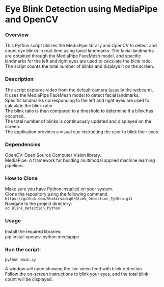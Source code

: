 # Eye Blink Detection using MediaPipe and OpenCV
### Overview
This Python script utilizes the MediaPipe library and OpenCV to detect and count eye blinks in real-time using facial landmarks. The facial landmarks are obtained through the MediaPipe FaceMesh model, and specific landmarks for the left and right eyes are used to calculate the blink ratio. The script counts the total number of blinks and displays it on the screen.

### Description
The script captures video from the default camera (usually the webcam).<br>
It uses the MediaPipe FaceMesh model to detect facial landmarks.<br>
Specific landmarks corresponding to the left and right eyes are used to calculate the blink ratio.<br>
The blink ratio is then compared to a threshold to determine if a blink has occurred.<br>
The total number of blinks is continuously updated and displayed on the screen.<br>
The application provides a visual cue instructing the user to blink their eyes.<br>

### Dependencies
OpenCV: Open Source Computer Vision library.<br>
MediaPipe: A framework for building multimodal applied machine learning pipelines.<br>

### How to Clone
Make sure you have Python installed on your system.<br>
Clone the repository using the following command:<br>
```https://github.com/Shakirsadiq6/Blink_Detection_Python.git```<br>
Navigate to the project directory:<br>
```cd Blink_Detection_Python```

### Usage
Install the required libraries:<br>
pip install opencv-python mediapipe

### Run the script:
```python main.py```

A window will open showing the live video feed with blink detection.<br>
Follow the on-screen instructions to blink your eyes, and the total blink count will be displayed.<br>
